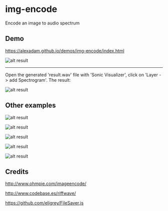img-encode
==========

Encode an image to audio spectrum

## Demo

https://alexadam.github.io/demos/img-encode/index.html

![alt result](https://github.com/alexadam/img-encode/blob/master/ui.jpg?raw=true "ui.jpg")

---

 Open the generated 'result.wav' file with 'Sonic Visualizer', click on 'Layer -> add Spectrogram'. The result:

![alt result](https://github.com/alexadam/img-encode/blob/master/spec6.png?raw=true "spec6.png")

## Other examples

![alt result](https://github.com/alexadam/img-encode/blob/master/spec1.png?raw=true "spec1.png")

![alt result](https://github.com/alexadam/img-encode/blob/master/spec2.png?raw=true "spec2.png")

![alt result](https://github.com/alexadam/img-encode/blob/master/spec3.png?raw=true "spec3.png")

![alt result](https://github.com/alexadam/img-encode/blob/master/spec4.png?raw=true "spec4.png")

![alt result](https://github.com/alexadam/img-encode/blob/master/spec5.png?raw=true "spec5.png")


## Credits

http://www.ohmpie.com/imageencode/

http://www.codebase.es/riffwave/

https://github.com/eligrey/FileSaver.js
